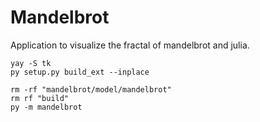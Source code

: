 # Mandelbrot

Application to visualize the fractal of mandelbrot and julia.

```
yay -S tk
py setup.py build_ext --inplace

rm -rf "mandelbrot/model/mandelbrot"
rm rf "build"
py -m mandelbrot
```